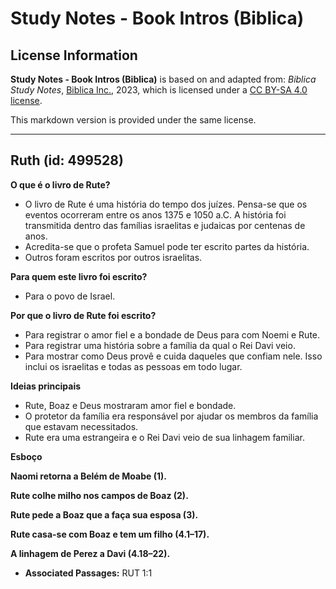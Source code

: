 # Study Notes - Book Intros (Biblica)

## License Information

**Study Notes - Book Intros (Biblica)** is based on and adapted from: _Biblica Study Notes_, [Biblica Inc.](https://www.biblica.com/), 2023, which is licensed under a [CC BY-SA 4.0 license](https://creativecommons.org/licenses/by-sa/4.0/legalcode.en).

This markdown version is provided under the same license.



--------------------------------

## Ruth (id: 499528)

**O que é o livro de Rute?**

* O livro de Rute é uma história do tempo dos juízes. Pensa\-se que os eventos ocorreram entre os anos 1375 e 1050 a.C. A história foi transmitida dentro das famílias israelitas e judaicas por centenas de anos.
* Acredita\-se que o profeta Samuel pode ter escrito partes da história.
* Outros foram escritos por outros israelitas.

**Para quem este livro foi escrito?**

* Para o povo de Israel.

**Por que o livro de Rute foi escrito?**

* Para registrar o amor fiel e a bondade de Deus para com Noemi e Rute.
* Para registrar uma história sobre a família da qual o Rei Davi veio.
* Para mostrar como Deus provê e cuida daqueles que confiam nele. Isso inclui os israelitas e todas as pessoas em todo lugar.

**Ideias principais**

* Rute, Boaz e Deus mostraram amor fiel e bondade.
* O protetor da família era responsável por ajudar os membros da família que estavam necessitados.
* Rute era uma estrangeira e o Rei Davi veio de sua linhagem familiar.

**Esboço**

**Naomi retorna a Belém de Moabe (1\).**

**Rute colhe milho nos campos de Boaz (2\).**

**Rute pede a Boaz que a faça sua esposa (3\).**

**Rute casa\-se com Boaz e tem um filho (4\.1–17\).**

**A linhagem de Perez a Davi (4\.18–22\).**

* **Associated Passages:** RUT 1:1

